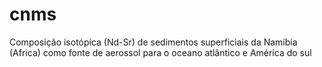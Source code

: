 # cnms
Composição isotópica (Nd-Sr) de sedimentos superficiais da Namíbia (Africa) como fonte de aerossol para o oceano atlântico e América do sul
